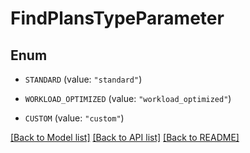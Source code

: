# FindPlansTypeParameter

## Enum


* `STANDARD` (value: `"standard"`)

* `WORKLOAD_OPTIMIZED` (value: `"workload_optimized"`)

* `CUSTOM` (value: `"custom"`)


[[Back to Model list]](../README.md#documentation-for-models) [[Back to API list]](../README.md#documentation-for-api-endpoints) [[Back to README]](../README.md)


